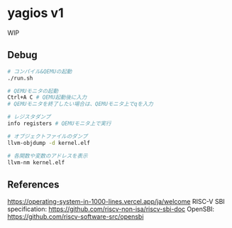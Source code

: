 # yagios v1
WIP

## Debug
```sh
# コンパイル&QEMUの起動
./run.sh

# QEMUモニタの起動
Ctrl+A C # QEMU起動後に入力
# QEMUモニタを終了したい場合は、QEMUモニタ上でqを入力

# レジスタダンプ
info registers # QEMUモニタ上で実行

# オブジェクトファイルのダンプ
llvm-objdump -d kernel.elf

# 各関数や変数のアドレスを表示
llvm-nm kernel.elf
```

## References
https://operating-system-in-1000-lines.vercel.app/ja/welcome
RISC-V SBI specification: https://github.com/riscv-non-isa/riscv-sbi-doc
OpenSBI: https://github.com/riscv-software-src/opensbi
